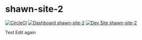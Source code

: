 # shawn-site-2

[![CircleCI](https://circleci.com/gh/spreisz/shawn-site-2.svg?style=shield)](https://circleci.com/gh/spreisz/shawn-site-2)
[![Dashboard shawn-site-2](https://img.shields.io/badge/dashboard-shawn_site_2-yellow.svg)](https://dashboard.pantheon.io/sites/94da3e58-608f-4896-99e0-80c28a23505a#dev/code)
[![Dev Site shawn-site-2](https://img.shields.io/badge/site-shawn_site_2-blue.svg)](http://dev-shawn-site-2.pantheonsite.io/)

Test Edit again